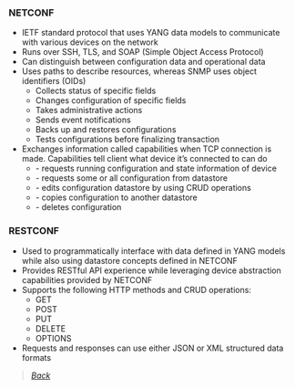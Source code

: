 ### NETCONF  
* IETF standard protocol that uses YANG data models to communicate with various devices on the network  
* Runs over SSH, TLS, and SOAP (Simple Object Access Protocol)  
* Can distinguish between configuration data and operational data  
* Uses paths to describe resources, whereas SNMP uses object identifiers (OIDs)  
  * Collects status of specific fields  
  * Changes configuration of specific fields  
  * Takes administrative actions  
  * Sends event notifications  
  * Backs up and restores configurations  
  * Tests configurations before finalizing transaction  
* Exchanges information called capabilities when TCP connection is made. Capabilities tell client what device it’s connected to can do  
  * <get> - requests running configuration and state information of device  
  * <get-config> - requests some or all configuration from datastore  
  * <edit-config> - edits configuration datastore by using CRUD operations  
  * <copy-config> - copies configuration to another datastore  
  * <delete-config> - deletes configuration  


### RESTCONF  
* Used to programmatically interface with data defined in YANG models while also using datastore concepts defined in NETCONF  
* Provides RESTful API experience while leveraging device abstraction capabilities provided by NETCONF  
* Supports the following HTTP methods and CRUD operations:  
  * GET  
  * POST  
  * PUT  
  * DELETE  
  * OPTIONS  
* Requests and responses can use either JSON or XML structured data formats  


> *[Back](https://github.com/network-dluong/CCNP-ENCOR/tree/4.0-Network-Assurance)*  
